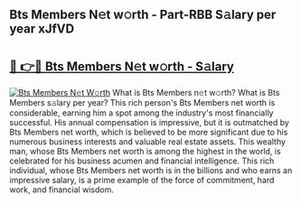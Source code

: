 ## Bts Members N𝚎t w𝚘rth - Part-RBB S𝚊lary per year xJfVD

# <h2><a href="http://gc48onq.nevu.top/?p=Bts+Members">🔗 👉🔴 Bts Members N𝚎t w𝚘rth - S𝚊lary</a></h2>

[![Bts Members N𝚎t W𝚘rth](https://i.imgur.com/Oavwk0R.jpeg)](http://gc48onq.nevu.top/?p=Bts+Members)
What is Bts Members n𝚎t w𝚘rth? What is Bts Members s𝚊lary per year?
This rich person's Bts Members net worth is considerable, earning him a spot among the industry's most financially successful. His annual compensation is impressive, but it is outmatched by Bts Members net worth, which is believed to be more significant due to his numerous business interests and valuable real estate assets. This wealthy man, whose Bts Members net worth is among the highest in the world, is celebrated for his business acumen and financial intelligence. This rich individual, whose Bts Members net worth is in the billions and who earns an impressive salary, is a prime example of the force of commitment, hard work, and financial wisdom.
